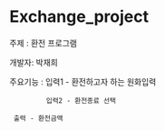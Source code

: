# Exchange_project
주제 : 환전 프로그램

개발자: 박재희

주요기능 : 입력1 - 환전하고자 하는 원화입력

             입력2 - 환전종료 선택

	 출력 - 환전금액
